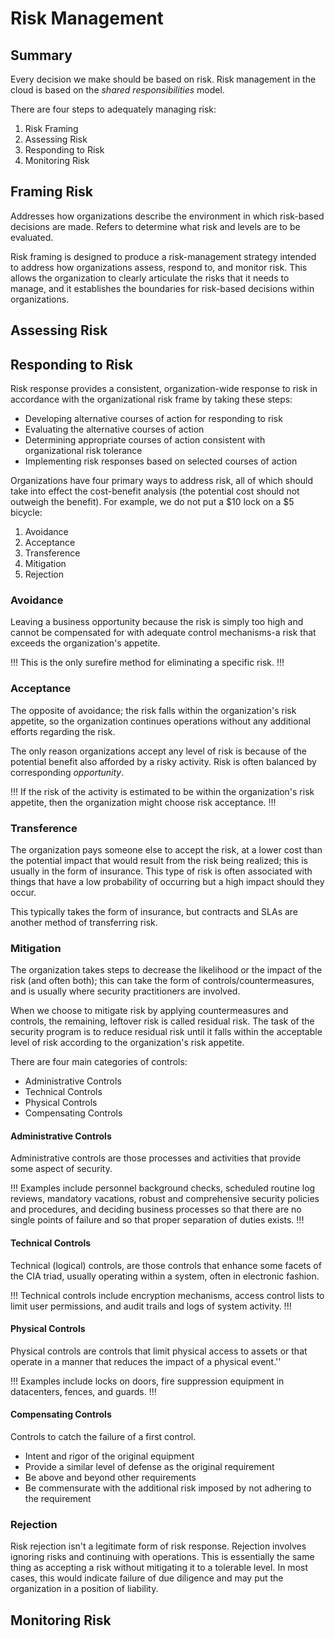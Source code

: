 # Risk Management

## Summary

Every decision we make should be based on risk. Risk management in the cloud is based on the *shared responsibilities* model.

There are four steps to adequately managing risk:

1. Risk Framing
2. Assessing Risk
3. Responding to Risk
4. Monitoring Risk

## Framing Risk

Addresses how organizations describe the environment in which risk-based decisions are made. Refers to determine what risk and levels are to be evaluated.

Risk framing is designed to produce a risk-management strategy intended to address how organizations assess, respond to, and monitor risk. This allows the organization to clearly articulate the risks that it needs to manage, and it establishes the boundaries for risk-based decisions within organizations.

## Assessing Risk

## Responding to Risk

Risk response provides a consistent, organization-wide response to risk in accordance with the organizational risk frame by taking these steps:

- Developing alternative courses of action for responding to risk
- Evaluating the alternative courses of action
- Determining appropriate courses of action consistent with organizational risk tolerance
- Implementing risk responses based on selected courses of action

Organizations have four primary ways to address risk, all of which should take into effect the cost-benefit analysis (the potential cost should not outweigh the benefit). For example, we do not put a $10 lock on a $5 bicycle:

1. Avoidance
2. Acceptance
3. Transference
4. Mitigation
5. Rejection

### Avoidance

Leaving a business opportunity because the risk is simply too high and cannot be compensated for with adequate control mechanisms-a risk that exceeds the organization's appetite.

!!!
This is the only surefire method for eliminating a specific risk.
!!!

### Acceptance

The opposite of avoidance; the risk falls within the organization's risk appetite, so the organization continues operations without any additional efforts regarding the risk.

The only reason organizations accept any level of risk is because of the potential benefit also afforded by a risky activity. Risk is often balanced by corresponding *opportunity*.

!!!
If the risk of the activity is estimated to be within the organization's risk appetite, then the organization might choose risk acceptance.
!!!

### Transference

The organization pays someone else to accept the risk, at a lower cost than the potential impact that would result from the risk being realized; this is usually in the form of insurance. This type of risk is often associated with things that have a low probability of occurring but a high impact should they occur.

This typically takes the form of insurance, but contracts and SLAs are another method of transferring risk.

### Mitigation

The organization takes steps to decrease the likelihood or the impact of the risk (and often both); this can take the form of controls/countermeasures, and is usually where security practitioners are involved.

When we choose to mitigate risk by applying countermeasures and controls, the remaining, leftover risk is called residual risk. The task of the security program is to reduce residual risk until it falls within the acceptable level of risk according to the organization's risk appetite.

There are four main categories of controls:

- Administrative Controls
- Technical Controls
- Physical Controls
- Compensating Controls

#### Administrative Controls

Administrative controls are those processes and activities that provide some aspect of security.

!!!
Examples include personnel background checks, scheduled routine log reviews, mandatory vacations, robust and comprehensive security policies and procedures, and deciding business processes so that there are no single points of failure and so that proper separation of duties exists.
!!!

#### Technical Controls

Technical (logical) controls, are those controls that enhance some facets of the CIA triad, usually operating within a system, often in electronic fashion.

!!!
Technical controls include encryption mechanisms, access control lists to limit user permissions, and audit trails and logs of system activity.
!!!

#### Physical Controls

Physical controls are controls that limit physical access to assets or that operate in a manner that reduces the impact of a physical event.''

!!!
Examples include locks on doors, fire suppression equipment in datacenters, fences, and guards.
!!!

#### Compensating Controls

Controls to catch the failure of a first control.

- Intent and rigor of the original equipment
- Provide a similar level of defense as the original requirement
- Be above and beyond other requirements
- Be commensurate with the additional risk imposed by not adhering to the requirement

### Rejection

Risk rejection isn't a legitimate form of risk response. Rejection involves ignoring risks and continuing with operations. This is essentially the same thing as accepting a risk without mitigating it to a tolerable level. In most cases, this would indicate failure of due diligence and may put the organization in a position of liability.

## Monitoring Risk
